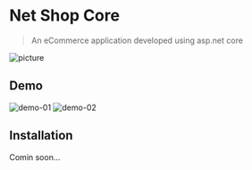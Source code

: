 
# Net Shop Core
> An eCommerce application developed using asp.net core

![picture](https://i.ibb.co/ZhKfW64/logo-banner.png)

## Demo 
![demo-01](https://i.ibb.co/WGr8sCf/demo-gif-00-60.gif)
![demo-02](https://i.ibb.co/q91HFPX/demo-gif-60-120.gif)

## Installation

Comin soon...


